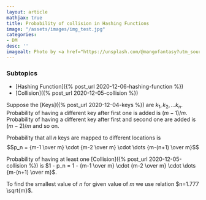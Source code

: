 ```yaml
---
layout: article
mathjax: true
title: Probability of collision in Hashing Functions
image: "/assets/images/img_test.jpg"
categories:
- DM
desc: '' 
imagealt: Photo by <a href="https://unsplash.com/@mangofantasy?utm_source=unsplash&utm_medium=referral&utm_content=creditCopyText">Tim Johnson</a> on <a href="https://unsplash.com/s/photos/logic?utm_source=unsplash&utm_medium=referral&utm_content=creditCopyText">Unsplash</a>
---
```


### Subtopics
- [Hashing Function]({% post_url 2020-12-06-hashing-function %})
- [Collision]({% post_url 2020-12-05-collision %})

Suppose the [Keys]({% post_url 2020-12-04-keys %}) are $k_1, k_2, \dots k_n$.
Probability of having a different key after first one is added is $(m-1)/m$.
Probability of having a different key after first and second one are added is $(m-2)/m$ and so on.

Probability that all $n$ keys are mapped to different locations is
$$p_n = {m-1 \over m} \cdot {m-2 \over m} \cdot \dots {m-(n+1) \over m}$$

Probability of having at least one [Collision]({% post_url 2020-12-05-collision %}) is
$1 - p_n = 1 - {m-1 \over m} \cdot {m-2 \over m} \cdot \dots {m-(n+1) \over m}$.

To find the smallest value of $n$ for given value of $m$ we use relation $n=1.777 \sqrt{m}$.